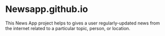 # Newsapp.github.io
This News App project helps to gives a user regularly-updated news from the internet related to a particular topic, person, or location.
